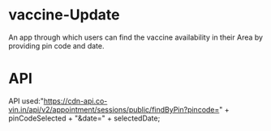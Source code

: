 # vaccine-Update
An app through which users can find the vaccine availability in their
Area by providing pin code and date.
# API
API used:"https://cdn-api.co-vin.in/api/v2/appointment/sessions/public/findByPin?pincode=" + pinCodeSelected + "&date=" + selectedDate;
